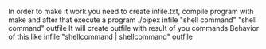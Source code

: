 In order to make it work you need to create infile.txt, compile program with make and after that execute a program
./pipex infile "shell command" "shell command" outfile
It will create outfile with result of you commands
Behavior of this like
infile "shellcommand | shellcommand" outfile
